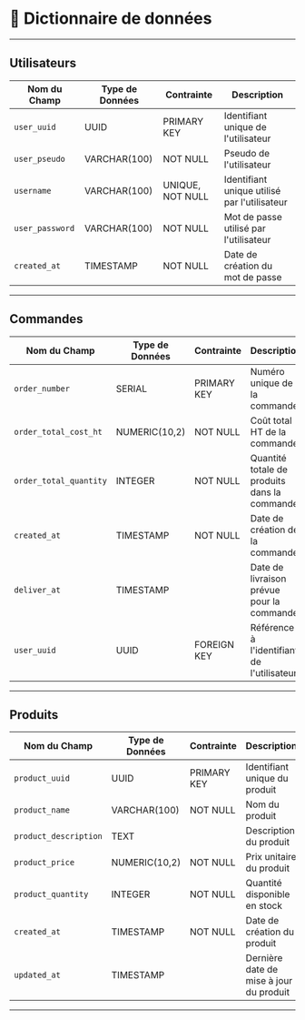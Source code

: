 # 📖 Dictionnaire de données

<hr>

## Utilisateurs

| Nom du Champ               | Type de Données    | Contrainte              | Description                                     |
|----------------------------|--------------------|-------------------------|-------------------------------------------------|
| `user_uuid`                | UUID              | PRIMARY KEY             | Identifiant unique de l'utilisateur             |
| `user_pseudo`              | VARCHAR(100)      | NOT NULL                | Pseudo de l'utilisateur                         |
| `username`                 | VARCHAR(100)      | UNIQUE, NOT NULL        | Identifiant unique utilisé par l'utilisateur    |
| `user_password`                 | VARCHAR(100)      | NOT NULL        | Mot de passe utilisé par l'utilisateur    |
| `created_at` | TIMESTAMP         | NOT NULL                | Date de création du mot de passe                |

<hr>

## Commandes

| Nom du Champ               | Type de Données    | Contrainte              | Description                                     |
|----------------------------|--------------------|-------------------------|-------------------------------------------------|
| `order_number`             | SERIAL            | PRIMARY KEY             | Numéro unique de la commande                    |
| `order_total_cost_ht`      | NUMERIC(10,2)    | NOT NULL                | Coût total HT de la commande                    |
| `order_total_quantity`     | INTEGER           | NOT NULL                | Quantité totale de produits dans la commande    |
| `created_at`               | TIMESTAMP         | NOT NULL                | Date de création de la commande                 |
| `deliver_at`               | TIMESTAMP         |                         | Date de livraison prévue pour la commande       |
| `user_uuid`                | UUID              | FOREIGN KEY             | Référence à l'identifiant de l'utilisateur      |

<hr>

## Produits

| Nom du Champ               | Type de Données    | Contrainte              | Description                                     |
|----------------------------|--------------------|-------------------------|-------------------------------------------------|
| `product_uuid`             | UUID              | PRIMARY KEY             | Identifiant unique du produit                   |
| `product_name`             | VARCHAR(100)      | NOT NULL                | Nom du produit                                  |
| `product_description`      | TEXT              |                         | Description du produit                          |
| `product_price`            | NUMERIC(10,2)    | NOT NULL                | Prix unitaire du produit                        |
| `product_quantity`         | INTEGER           | NOT NULL                | Quantité disponible en stock                    |
| `created_at`               | TIMESTAMP         | NOT NULL                | Date de création du produit                     |
| `updated_at`               | TIMESTAMP         |                         | Dernière date de mise à jour du produit         |

<hr>